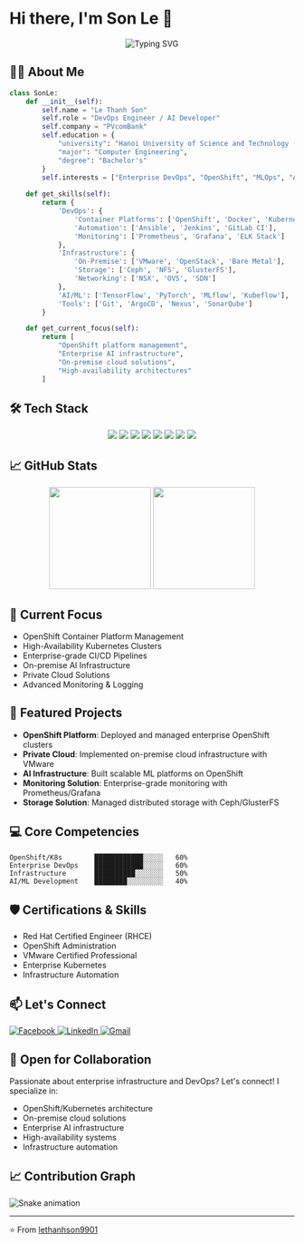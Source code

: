 # Hi there, I'm Son Le 👋

<div align="center">
  <img src="https://readme-typing-svg.herokuapp.com?font=Fira+Code&weight=500&size=24&pause=1000&color=6A5ACD&random=false&width=435&lines=DevOps+Engineer;OpenShift+Specialist;AI+Developer" alt="Typing SVG" />
</div>

## 👨‍💻 About Me
```python
class SonLe:
    def __init__(self):
        self.name = "Le Thanh Son"
        self.role = "DevOps Engineer / AI Developer"
        self.company = "PVcomBank"
        self.education = {
            "university": "Hanoi University of Science and Technology (HUST)",
            "major": "Computer Engineering",
            "degree": "Bachelor's"
        }
        self.interests = ["Enterprise DevOps", "OpenShift", "MLOps", "AI/ML"]
    
    def get_skills(self):
        return {
            'DevOps': {
                'Container Platforms': ['OpenShift', 'Docker', 'Kubernetes'],
                'Automation': ['Ansible', 'Jenkins', 'GitLab CI'],
                'Monitoring': ['Prometheus', 'Grafana', 'ELK Stack']
            },
            'Infrastructure': {
                'On-Premise': ['VMware', 'OpenStack', 'Bare Metal'],
                'Storage': ['Ceph', 'NFS', 'GlusterFS'],
                'Networking': ['NSX', 'OVS', 'SDN']
            },
            'AI/ML': ['TensorFlow', 'PyTorch', 'MLflow', 'Kubeflow'],
            'Tools': ['Git', 'ArgoCD', 'Nexus', 'SonarQube']
        }

    def get_current_focus(self):
        return [
            "OpenShift platform management",
            "Enterprise AI infrastructure",
            "On-premise cloud solutions",
            "High-availability architectures"
        ]
```

## 🛠️ Tech Stack
<div align="center">
  <img src="https://img.shields.io/badge/OpenShift-EE0000?style=for-the-badge&logo=red-hat-open-shift&logoColor=white" />
  <img src="https://img.shields.io/badge/Kubernetes-326CE5?style=for-the-badge&logo=kubernetes&logoColor=white" />
  <img src="https://img.shields.io/badge/Ansible-000000?style=for-the-badge&logo=ansible&logoColor=white" />
  <img src="https://img.shields.io/badge/Jenkins-D24939?style=for-the-badge&logo=Jenkins&logoColor=white" />
  <img src="https://img.shields.io/badge/VMware-607078?style=for-the-badge&logo=vmware&logoColor=white" />
  <img src="https://img.shields.io/badge/TensorFlow-FF6F00?style=for-the-badge&logo=tensorflow&logoColor=white" />
  <img src="https://img.shields.io/badge/GitLab-FC6D26?style=for-the-badge&logo=gitlab&logoColor=white" />
  <img src="https://img.shields.io/badge/Prometheus-E6522C?style=for-the-badge&logo=prometheus&logoColor=white" />
</div>

## 📈 GitHub Stats
<div align="center">
  <img height="180em" src="https://github-readme-stats.vercel.app/api?username=lethanhson9901&show_icons=true&theme=tokyonight&include_all_commits=true&count_private=true"/>
  <img height="180em" src="https://github-readme-stats.vercel.app/api/top-langs/?username=lethanhson9901&layout=compact&langs_count=7&theme=tokyonight"/>
</div>

## 🎯 Current Focus
- OpenShift Container Platform Management
- High-Availability Kubernetes Clusters
- Enterprise-grade CI/CD Pipelines
- On-premise AI Infrastructure
- Private Cloud Solutions
- Advanced Monitoring & Logging

## 🌟 Featured Projects
- **OpenShift Platform**: Deployed and managed enterprise OpenShift clusters
- **Private Cloud**: Implemented on-premise cloud infrastructure with VMware
- **AI Infrastructure**: Built scalable ML platforms on OpenShift
- **Monitoring Solution**: Enterprise-grade monitoring with Prometheus/Grafana
- **Storage Solution**: Managed distributed storage with Ceph/GlusterFS

## 💻 Core Competencies
```text
OpenShift/K8s        ████████████░░░░░   60%
Enterprise DevOps    ████████████░░░░░   60%
Infrastructure       ██████████░░░░░░░   50%
AI/ML Development    ████████░░░░░░░░░   40%
```

## 🛡️ Certifications & Skills
- Red Hat Certified Engineer (RHCE)
- OpenShift Administration
- VMware Certified Professional
- Enterprise Kubernetes
- Infrastructure Automation

## 📫 Let's Connect
<div align="left">
  <a href="https://www.facebook.com/lethanhson9901" target="_blank">
    <img src="https://img.shields.io/badge/Facebook-%231877F2.svg?style=for-the-badge&logo=Facebook&logoColor=white" alt="Facebook">
  </a>
  <a href="https://www.linkedin.com/in/son-le-thanh-42892a16b/" target="_blank">
    <img src="https://img.shields.io/badge/-LinkedIn-%230077B5?style=for-the-badge&logo=linkedin&logoColor=white" alt="LinkedIn">
  </a>
  <a href="mailto:hoasung9901@gmail.com">
    <img src="https://img.shields.io/badge/-Gmail-%23333?style=for-the-badge&logo=gmail&logoColor=white" alt="Gmail">
  </a>
</div>

## 🤝 Open for Collaboration
Passionate about enterprise infrastructure and DevOps? Let's connect! I specialize in:
- OpenShift/Kubernetes architecture
- On-premise cloud solutions
- Enterprise AI infrastructure
- High-availability systems
- Infrastructure automation

## 📈 Contribution Graph
![Snake animation](https://github.com/lethanhson9901/lethanhson9901/blob/output/github-contribution-grid-snake.svg)

---
⭐️ From [lethanhson9901](https://github.com/lethanhson9901)

